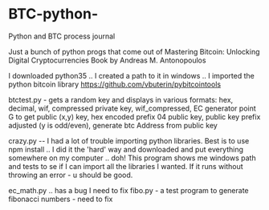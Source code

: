 # BTC-python-
Python and BTC process journal 

Just a bunch of python progs that come out of Mastering Bitcoin: Unlocking Digital Cryptocurrencies
Book by Andreas M. Antonopoulos

I downloaded python35 .. I created a path  to it in windows .. 
I imported the python bitcoin library https://github.com/vbuterin/pybitcointools

btctest.py - gets a random key and displays in various formats: hex, decimal, wif, compressed private key, wif_compressed, EC generator point G to get public (x,y) key, hex encoded prefix 04 public key, public key prefix adjusted (y is odd/even), generate btc Address from public key

crazy.py -- I had a lot of trouble importing python libraries.  Best is to use npm install .. I did it the 'hard' way and downloaded and put everything somewhere on my computer .. doh!  This program shows me windows path and tests to se if I can import all the libraries I wanted. If it runs without throwing an error - u should be good. 

ec_math.py .. has a bug I need to fix 
fibo.py - a test program to generate fibonacci numbers - need to fix 

